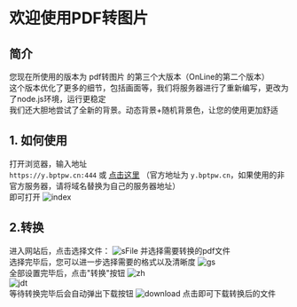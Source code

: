 # 欢迎使用PDF转图片

## 简介
您现在所使用的版本为 pdf转图片 的第三个大版本（OnLine的第二个版本）\
这个版本优化了更多的细节，包括画面等，我们将服务器进行了重新编写，更改为了node.js环境，运行更稳定\
我们还大胆地尝试了全新的背景。动态背景+随机背景色，让您的使用更加舒适

## 1. 如何使用
打开浏览器，输入地址\
`https://y.bptpw.cn:444`
或 [点击这里](https://y.bptpw.cn:444)
（官方地址为 `y.bptpw.cn`，如果使用的非官方服务器，请将域名替换为自己的服务器地址）\
即可打开
![index](https://x.bptpw.cn:444/img/md/index.jpg)

## 2.转换
进入网站后，点击选择文件：
![sFile](https://x.bptpw.cn:444/img/md/sFile.jpg)
并选择需要转换的pdf文件\
选择完毕后，您可以进一步选择需要的格式以及清晰度
![gs](https://x.bptpw.cn:444/img/md/gs.jpg)
\
全部设置完毕后，点击"转换"按钮
![zh](https://x.bptpw.cn:444/img/md/zh.jpg)
\
![jdt](https://x.bptpw.cn:444/img/md/jdt.jpg)
\
等待转换完毕后会自动弹出下载按钮
![download](https://x.bptpw.cn:444/img/md/download.jpg)
点击即可下载转换后的文件